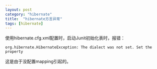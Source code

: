 ```yaml
---
layout: post
category: "hibernate"
title:  "hibernate方言异常"
tags: [hibernate]
---
```

使用hibernate.cfg.xml配置时，启动Junit初始化表时，报错：  

    org.hibernate.HibernateException: The dialect was not set. Set the property  

这是由于没配置mapping引起的。